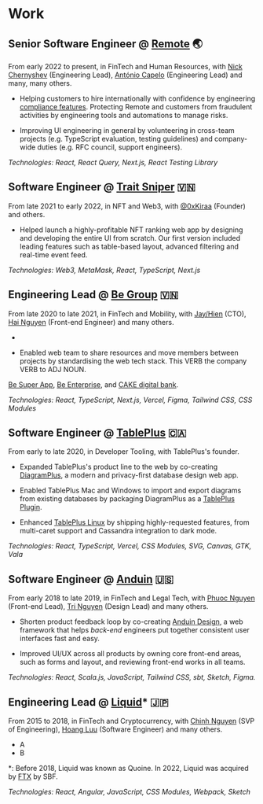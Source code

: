 # Work

## Senior Software Engineer @ [Remote](https://remote.com) 🌏

From early 2022 to present, in FinTech and Human Resources, with
[Nick Chernyshev](https://www.linkedin.com/in/nick-chernyshev/)
(Engineering Lead),
[António Capelo](https://capelo.me/) (Engineering Lead)
and many, many others.

- Helping customers to hire internationally with confidence by engineering
[compliance features](https://remote.com/platform/use-case/legal-leaders).
Protecting Remote and customers from fraudulent activities
by engineering tools and automations to manage risks.

- Improving UI engineering in general by volunteering in
cross-team projects (e.g. TypeScript evaluation, testing guidelines)
and company-wide duties (e.g. RFC council, support engineers).

_Technologies: React, React Query, Next.js, React Testing Library_

## Software Engineer @ [Trait Sniper](https://traitsniper.com) 🇻🇳

From late 2021 to early 2022, in NFT and Web3, with 
[@0xKiraa](https://twitter.com/0xKiraa) (Founder) and others.

- Helped launch a highly-profitable NFT ranking web app
by designing and developing the entire UI from scratch.
Our first version included leading features such as table-based layout,
advanced filtering and real-time event feed.

_Technologies: Web3, MetaMask, React, TypeScript, Next.js_

## Engineering Lead @ [Be Group](https://be.com.vn/en/) 🇻🇳

From late 2020 to late 2021, in FinTech and Mobility, with
[Jay/Hien](https://www.linkedin.com/in/thehien/) (CTO),
[Hai Nguyen](https://github.com/ng-hai) (Front-end Engineer)
and many others.

- 

- Enabled web team to share resources and move members between projects
by standardising the web tech stack. This VERB the company VERB to 
ADJ NOUN.

[Be Super App](https://be.com.vn/en/consumer/),
[Be Enterprise](https://be.com.vn/en/corporates/),
and [CAKE digital bank](https://cake.vn/en/home/).

_Technologies: React, TypeScript, Next.js, Vercel, Figma, Tailwind CSS, CSS Modules_

## Software Engineer @ [TablePlus](https://tableplus.com) 🇨🇦

From early to late 2020, in Developer Tooling, with TablePlus's founder.

- Expanded TablePlus's product line to the web by co-creating
[DiagramPlus](https://diagramplus.com),
a modern and privacy-first database design web app.

- Enabled TablePlus Mac and Windows to import and export diagrams from
existing databases by packaging DiagramPlus as a
[TablePlus Plugin](https://github.com/TablePlus/diagram-plugin).

- Enhanced [TablePlus Linux](https://tableplus.com/linux) by shipping
highly-requested features, from multi-caret support and Cassandra integration
to dark mode.

_Technologies: React, TypeScript, Vercel, CSS Modules, SVG, Canvas, GTK, Vala_

## Software Engineer @ [Anduin](https://www.anduintransact.com/) 🇺🇸

From early 2018 to late 2019, in FinTech and Legal Tech, with
[Phuoc Nguyen](https://twitter.com/nghuuphuoc) (Front-end Lead),
[Tri Nguyen](https://www.trilmn.com/) (Design Lead) and many others.

- Shorten product feedback loop by co-creating
[Anduin Design](https://anduin.design), a web framework that helps
_back-end_ engineers put together consistent user interfaces fast and easy.

- Improved UI/UX across all products by owning core front-end areas,
such as forms and layout, and reviewing front-end works in all teams.

_Technologies: React, Scala.js, JavaScript, Tailwind CSS, sbt, Sketch, Figma._

## Engineering Lead @ [Liquid](https://liquid.com)* 🇯🇵

From 2015 to 2018, in FinTech and Cryptocurrency, with
[Chinh Nguyen](https://www.linkedin.com/in/chinhnq/) (SVP of Engineering),
[Hoang Luu](https://github.com/unrealhoang) (Software Engineer)
and many others.

- A
- B

*: Before 2018, Liquid was known as Quoine.
In 2022, Liquid was acquired by [FTX](https://ftx.com) by SBF.

_Technologies: React, Angular, JavaScript, CSS Modules, Webpack, Sketch_

